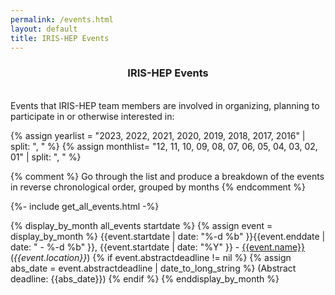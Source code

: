 ```yaml
---
permalink: /events.html
layout: default
title: IRIS-HEP Events
---
```

<center>
<h3> IRIS-HEP Events</h3>
</center>

<br>
Events that IRIS-HEP team members are involved in organizing, planning to participate in or otherwise interested in:

{% assign yearlist = "2023, 2022, 2021, 2020, 2019, 2018, 2017, 2016" | split: ", " %}
{% assign monthlist= "12, 11, 10, 09, 08, 07, 06, 05, 04, 03, 02, 01" | split: ", " %}

{% comment %}
Go through the list and produce a breakdown of the events in reverse
chronological order, grouped by months
{% endcomment %}

{%- include get_all_events.html -%}

{% display_by_month all_events startdate %}
  {% assign event = display_by_month %}
  {{event.startdate | date: "%-d %b" }}{{event.enddate | date: " - %-d %b" }}, {{event.startdate | date: "%Y" }} - <a href="{{event.meetingurl}}">{{event.name}}</a> (<i>{{event.location}}</i>)
  {% if event.abstractdeadline != nil %}
    {% assign abs_date = event.abstractdeadline | date_to_long_string %}
    (Abstract deadline: {{abs_date}})
  {% endif %}
{% enddisplay_by_month %}

<br/>

